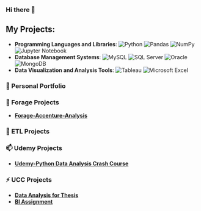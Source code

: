### Hi there 👋

<!--
**moqiqiqi/moqiqiqi** is a ✨ _special_ ✨ repository because its `README.md` (this file) appears on your GitHub profile.
-->
## My Projects:
- **Programming Languages and Libraries**: ![Python](https://img.shields.io/badge/Python-3776AB?style=flat&logo=python&logoColor=white) ![Pandas](https://img.shields.io/badge/Pandas-150458?style=flat&logo=pandas&logoColor=white) ![NumPy](https://img.shields.io/badge/NumPy-013243?style=flat&logo=numpy&logoColor=white) ![Jupyter Notebook](https://img.shields.io/badge/Jupyter-F37626?style=flat&logo=jupyter&logoColor=white)  
- **Database Management Systems**: ![MySQL](https://img.shields.io/badge/MySQL-4479A1?style=flat&logo=mysql&logoColor=white) ![SQL Server](https://img.shields.io/badge/SQL_Server-CC2927?style=flat&logo=microsoft-sql-server&logoColor=white) ![Oracle](https://img.shields.io/badge/Oracle-F80000?style=flat&logo=oracle&logoColor=white) ![MongoDB](https://img.shields.io/badge/MongoDB-47A248?style=flat&logo=mongodb&logoColor=white)
- **Data Visualization and Analysis Tools**: ![Tableau](https://img.shields.io/badge/Tableau-E97627?style=flat&logo=tableau&logoColor=white) ![Microsoft Excel](https://img.shields.io/badge/Microsoft_Excel-217346?style=flat&logo=microsoft-excel&logoColor=white)




### 🔭 Personal Portfolio

### 🌱 Forage Projects 
* **[Forage-Accenture-Analysis](https://github.com/moqiqiqi/Python-Data-Analysis/tree/main/Forage)**

### 🦄 ETL Projects

### 📫 Udemy Projects
* **[Udemy-Python Data Analysis Crash Course](https://github.com/moqiqiqi/Python-Data-Analysis/tree/main/Udemy_Course_Practice_Projects)** 

### ⚡ UCC Projects
* **[Data Analysis for Thesis](https://github.com/moqiqiqi/Python-Data-Analysis/tree/main/UCC%20Projects)** 
* **[BI Assignment](https://github.com/moqiqiqi/Python-Data-Analysis/tree/main/UCC%20Projects)** 


